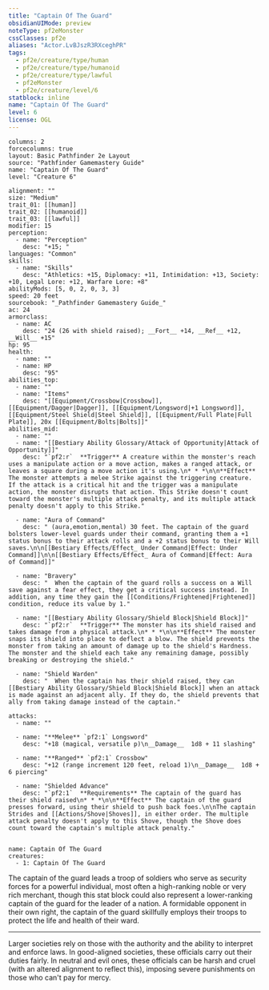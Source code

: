```yaml
---
title: "Captain Of The Guard"
obsidianUIMode: preview
noteType: pf2eMonster
cssClasses: pf2e
aliases: "Actor.LvBJszR3RXceghPR" 
tags:
  - pf2e/creature/type/human
  - pf2e/creature/type/humanoid
  - pf2e/creature/type/lawful
  - pf2eMonster
  - pf2e/creature/level/6
statblock: inline
name: "Captain Of The Guard"
level: 6
license: OGL
---
```


```statblock
columns: 2
forcecolumns: true
layout: Basic Pathfinder 2e Layout
source: "Pathfinder Gamemastery Guide"
name: "Captain Of The Guard"
level: "Creature 6"

alignment: ""
size: "Medium"
trait_01: [[human]]
trait_02: [[humanoid]]
trait_03: [[lawful]]
modifier: 15
perception:
  - name: "Perception"
    desc: "+15; "
languages: "Common"
skills:
  - name: "Skills"
    desc: "Athletics: +15, Diplomacy: +11, Intimidation: +13, Society: +10, Legal Lore: +12, Warfare Lore: +8"
abilityMods: [5, 0, 2, 0, 3, 3]
speed: 20 feet
sourcebook: "_Pathfinder Gamemastery Guide_"
ac: 24
armorclass:
  - name: AC
    desc: "24 (26 with shield raised); __Fort__ +14, __Ref__ +12, __Will__ +15"
hp: 95
health:
  - name: ""
  - name: HP
    desc: "95"
abilities_top:
  - name: ""
  - name: "Items"
    desc: "[[Equipment/Crossbow|Crossbow]], [[Equipment/Dagger|Dagger]], [[Equipment/Longsword|+1 Longsword]], [[Equipment/Steel Shield|Steel Shield]], [[Equipment/Full Plate|Full Plate]], 20x [[Equipment/Bolts|Bolts]]"
abilities_mid:
  - name: ""
  - name: "[[Bestiary Ability Glossary/Attack of Opportunity|Attack of Opportunity]]"
    desc: "`pf2:r`  **Trigger** A creature within the monster's reach uses a manipulate action or a move action, makes a ranged attack, or leaves a square during a move action it's using.\n* * *\n\n**Effect** The monster attempts a melee Strike against the triggering creature. If the attack is a critical hit and the trigger was a manipulate action, the monster disrupts that action. This Strike doesn't count toward the monster's multiple attack penalty, and its multiple attack penalty doesn't apply to this Strike."

  - name: "Aura of Command"
    desc: " (aura,emotion,mental) 30 feet. The captain of the guard bolsters lower-level guards under their command, granting them a +1 status bonus to their attack rolls and a +2 status bonus to their Will saves.\n\n[[Bestiary Effects/Effect_ Under Command|Effect: Under Command]]\n\n[[Bestiary Effects/Effect_ Aura of Command|Effect: Aura of Command]]"

  - name: "Bravery"
    desc: "  When the captain of the guard rolls a success on a Will save against a fear effect, they get a critical success instead. In addition, any time they gain the [[Conditions/Frightened|Frightened]] condition, reduce its value by 1."

  - name: "[[Bestiary Ability Glossary/Shield Block|Shield Block]]"
    desc: "`pf2:r`  **Trigger** The monster has its shield raised and takes damage from a physical attack.\n* * *\n\n**Effect** The monster snaps its shield into place to deflect a blow. The shield prevents the monster from taking an amount of damage up to the shield's Hardness. The monster and the shield each take any remaining damage, possibly breaking or destroying the shield."

  - name: "Shield Warden"
    desc: "  When the captain has their shield raised, they can [[Bestiary Ability Glossary/Shield Block|Shield Block]] when an attack is made against an adjacent ally. If they do, the shield prevents that ally from taking damage instead of the captain."

attacks:
  - name: ""

  - name: "**Melee** `pf2:1` Longsword"
    desc: "+18 (magical, versatile p)\n__Damage__  1d8 + 11 slashing"

  - name: "**Ranged** `pf2:1` Crossbow"
    desc: "+12 (range increment 120 feet, reload 1)\n__Damage__  1d8 + 6 piercing"

  - name: "Shielded Advance"
    desc: "`pf2:1`  **Requirements** The captain of the guard has their shield raised\n* * *\n\n**Effect** The captain of the guard presses forward, using their shield to push back foes.\n\nThe captain Strides and [[Actions/Shove|Shoves]], in either order. The multiple attack penalty doesn't apply to this Shove, though the Shove does count toward the captain's multiple attack penalty."
 
```

```encounter-table
name: Captain Of The Guard
creatures:
  - 1: Captain Of The Guard
```



The captain of the guard leads a troop of soldiers who serve as security forces for a powerful individual, most often a high-ranking noble or very rich merchant, though this stat block could also represent a lower-ranking captain of the guard for the leader of a nation. A formidable opponent in their own right, the captain of the guard skillfully employs their troops to protect the life and health of their ward.

* * *

Larger societies rely on those with the authority and the ability to interpret and enforce laws. In good-aligned societies, these officials carry out their duties fairly. In neutral and evil ones, these officials can be harsh and cruel (with an altered alignment to reflect this), imposing severe punishments on those who can't pay for mercy.
